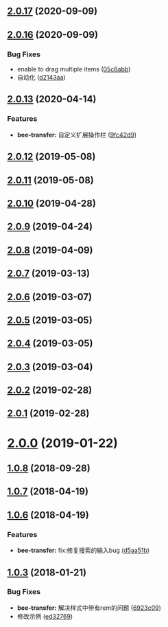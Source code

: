 <a name="2.0.17"></a>
## [2.0.17](https://github.com/tinper-bee/bee-transfer/compare/v2.0.16...v2.0.17) (2020-09-09)



<a name="2.0.16"></a>
## [2.0.16](https://github.com/tinper-bee/bee-transfer/compare/v2.0.15...v2.0.16) (2020-09-09)


### Bug Fixes

* enable to drag multiple items ([05c6abb](https://github.com/tinper-bee/bee-transfer/commit/05c6abb))
* 自动化 ([d2143aa](https://github.com/tinper-bee/bee-transfer/commit/d2143aa))



<a name="2.0.13"></a>
## [2.0.13](https://github.com/tinper-bee/bee-transfer/compare/v2.0.12...v2.0.13) (2020-04-14)


### Features

* **bee-transfer:** 自定义扩展操作栏 ([9fc42d9](https://github.com/tinper-bee/bee-transfer/commit/9fc42d9))



<a name="2.0.12"></a>
## [2.0.12](https://github.com/tinper-bee/bee-transfer/compare/v2.0.11...v2.0.12) (2019-05-08)



<a name="2.0.11"></a>
## [2.0.11](https://github.com/tinper-bee/bee-transfer/compare/v2.0.10...v2.0.11) (2019-05-08)



<a name="2.0.10"></a>
## [2.0.10](https://github.com/tinper-bee/bee-transfer/compare/v2.0.9...v2.0.10) (2019-04-28)



<a name="2.0.9"></a>
## [2.0.9](https://github.com/tinper-bee/bee-transfer/compare/v2.0.8...v2.0.9) (2019-04-24)



<a name="2.0.8"></a>
## [2.0.8](https://github.com/tinper-bee/bee-transfer/compare/v2.0.7...v2.0.8) (2019-04-09)



<a name="2.0.7"></a>
## [2.0.7](https://github.com/tinper-bee/bee-transfer/compare/v2.0.6...v2.0.7) (2019-03-13)



<a name="2.0.6"></a>
## [2.0.6](https://github.com/tinper-bee/bee-transfer/compare/v2.0.5...v2.0.6) (2019-03-07)



<a name="2.0.5"></a>
## [2.0.5](https://github.com/tinper-bee/bee-transfer/compare/v2.0.4...v2.0.5) (2019-03-05)



<a name="2.0.4"></a>
## [2.0.4](https://github.com/tinper-bee/bee-transfer/compare/v2.0.3...v2.0.4) (2019-03-05)



<a name="2.0.3"></a>
## [2.0.3](https://github.com/tinper-bee/bee-transfer/compare/v2.0.2...v2.0.3) (2019-03-04)



<a name="2.0.2"></a>
## [2.0.2](https://github.com/tinper-bee/bee-transfer/compare/v2.0.1...v2.0.2) (2019-02-28)



<a name="2.0.1"></a>
## [2.0.1](https://github.com/tinper-bee/bee-transfer/compare/v2.0.0...v2.0.1) (2019-02-28)



<a name="2.0.0"></a>
# [2.0.0](https://github.com/tinper-bee/bee-transfer/compare/v1.0.8...v2.0.0) (2019-01-22)



<a name="1.0.8"></a>
## [1.0.8](https://github.com/tinper-bee/bee-transfer/compare/v1.0.7...v1.0.8) (2018-09-28)



<a name="1.0.7"></a>
## [1.0.7](https://github.com/tinper-bee/bee-transfer/compare/v1.0.6...v1.0.7) (2018-04-19)



<a name="1.0.6"></a>
## [1.0.6](https://github.com/tinper-bee/bee-transfer/compare/v1.0.3...v1.0.6) (2018-04-19)


### Features

* **bee-transfer:** fix:修复搜索的输入bug ([d5aa51b](https://github.com/tinper-bee/bee-transfer/commit/d5aa51b))



<a name="1.0.3"></a>
## [1.0.3](https://github.com/tinper-bee/bee-transfer/compare/6923c09...v1.0.3) (2018-01-21)


### Bug Fixes

* **bee-transfer:** 解决样式中带有rem的问题 ([6923c09](https://github.com/tinper-bee/bee-transfer/commit/6923c09))
* 修改示例 ([ed32769](https://github.com/tinper-bee/bee-transfer/commit/ed32769))



